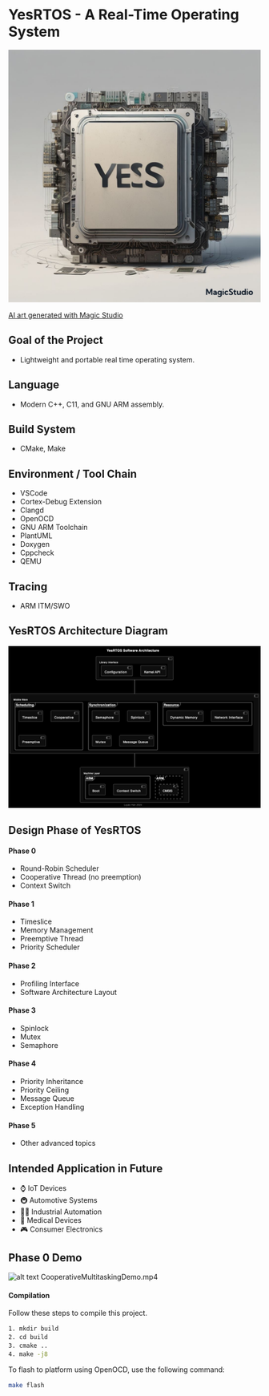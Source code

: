# YesRTOS - A Real-Time Operating System

![alt text](/docs/diagrams/github_profile.jpg)

[AI art generated with Magic Studio](https://magicstudio.com/ai-art-generator/)

## Goal of the Project
* Lightweight and portable real time operating system.

## Language
* Modern C++, C11, and GNU ARM assembly.

## Build System
* CMake, Make

## Environment / Tool Chain
* VSCode
* Cortex-Debug Extension
* Clangd
* OpenOCD
* GNU ARM Toolchain
* PlantUML
* Doxygen
* Cppcheck
* QEMU

## Tracing
* ARM ITM/SWO

## YesRTOS Architecture Diagram
![alt text](/docs/diagrams/architecture.png)

## Design Phase of YesRTOS
#### Phase 0
* Round-Robin Scheduler
* Cooperative Thread (no preemption)
* Context Switch

#### Phase 1
* Timeslice
* Memory Management
* Preemptive Thread
* Priority Scheduler

#### Phase 2
* Profiling Interface
* Software Architecture Layout

#### Phase 3
* Spinlock
* Mutex
* Semaphore

#### Phase 4
* Priority Inheritance
* Priority Ceiling
* Message Queue
* Exception Handling

#### Phase 5
* Other advanced topics

## Intended Application in Future
* ⌚️ IoT Devices
* 🚇 Automotive Systems
* 👨‍🏭 Industrial Automation
* 🏥 Medical Devices
* 🎮 Consumer Electronics


## Phase 0 Demo

![alt text](/docs/demo/CooperativeMultitaskingDemo.gif)
CooperativeMultitaskingDemo.mp4

#### Compilation

  Follow these steps to compile this project.
  ```bash
  1. mkdir build
  2. cd build
  3. cmake ..
  4. make -j8
  ```

  To flash to platform using OpenOCD, use the following command:
  ```bash
  make flash
  ```